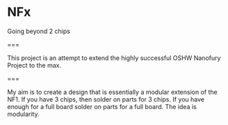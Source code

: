 NFx
===

Going beyond 2 chips

===

This project is an attempt to extend the highly successful OSHW Nanofury Project to the max.

===

My aim is to create a design that is essentially a modular extension of the NF1. If you have 3 chips, then solder on parts for 3 chips.
If you have enough for a full board solder on parts for a full board. The idea is modularity.
